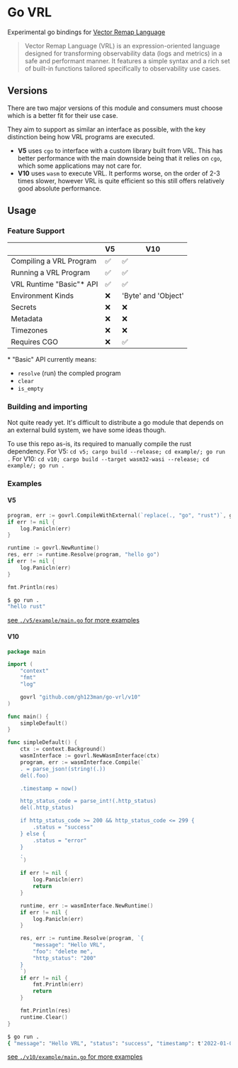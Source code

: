 
# Go VRL

Experimental go bindings for [Vector Remap Language](https://vector.dev/docs/reference/vrl/)

> Vector Remap Language (VRL) is an expression-oriented language designed for transforming observability data (logs and metrics) in a safe and performant manner. It features a simple syntax and a rich set of built-in functions tailored specifically to observability use cases.

## Versions
There are two major versions of this module and consumers must choose which is a
better fit for their use case.

They aim to support as similar an interface as possible, with the key
distinction being how VRL programs are executed.

- **V5** uses `cgo` to interface with a custom library built from VRL. This has
  better performance with the main downside being that it relies on `cgo`, which
  some applications may not care for.
- **V10** uses `wasm` to execute VRL. It performs worse, on the order of 2-3 times
  slower, however VRL is quite efficient so this still offers relatively good
  absolute performance.

## Usage

### Feature Support

|                           | V5 | V10 |
|-------------------------- | -- | --- |
| Compiling a VRL Program   | ✅ | ✅  |
| Running a VRL Program     | ✅ | ✅  |
| VRL Runtime "Basic"\* API     | ✅ | ✅  |
| Environment Kinds     | ❌ | 'Byte' and 'Object'  |
| Secrets                   | ❌ | ❌  |
| Metadata                  | ❌ | ❌  |
| Timezones                 | ❌ | ❌  |
| Requires CGO              | ❌ | ✅  |

\* "Basic" API currently means:
- `resolve` (run) the compled program
- `clear`
- `is_empty`

### Building and importing

Not quite ready yet. It's difficult to distribute a go module that depends on an external build system, we have some ideas though.

To use this repo as-is, its required to manually compile the rust dependency.
For V5: `cd v5; cargo build --release; cd example/; go run .`
For V10: `cd v10; cargo build --target wasm32-wasi --release; cd example/; go run .`

### Examples

#### V5

```go
program, err := govrl.CompileWithExternal(`replace(., "go", "rust")`, govrl.GetExternalEnv(govrl.Bytes, govrl.Bytes))
if err != nil {
    log.Panicln(err)
}

runtime := govrl.NewRuntime()
res, err := runtime.Resolve(program, "hello go")
if err != nil {
    log.Panicln(err)
}

fmt.Println(res)
```

```bash
$ go run .
"hello rust"
```

[see `./v5/example/main.go` for more examples](./v5/example/main.go)

#### V10

```go
package main

import (
	"context"
	"fmt"
	"log"

	govrl "github.com/gh123man/go-vrl/v10"
)

func main() {
	simpleDefault()
}

func simpleDefault() {
	ctx := context.Background()
	wasmInterface := govrl.NewWasmInterface(ctx)
	program, err := wasmInterface.Compile(`
	. = parse_json!(string!(.))
	del(.foo)

	.timestamp = now()

	http_status_code = parse_int!(.http_status)
	del(.http_status)

	if http_status_code >= 200 && http_status_code <= 299 {
		.status = "success"
	} else {
		.status = "error"
	}
	.
	`)

	if err != nil {
		log.Panicln(err)
		return
	}

	runtime, err := wasmInterface.NewRuntime()
	if err != nil {
		log.Panicln(err)
	}

	res, err := runtime.Resolve(program, `{
		"message": "Hello VRL",
		"foo": "delete me",
		"http_status": "200"
	}
	`)
	if err != nil {
		fmt.Println(err)
		return
	}

	fmt.Println(res)
	runtime.Clear()
}
```

```bash
$ go run .
{ "message": "Hello VRL", "status": "success", "timestamp": t'2022-01-01T00:00:00Z' }
```

[see `./v10/example/main.go` for more examples](./v10/example/main.go)

